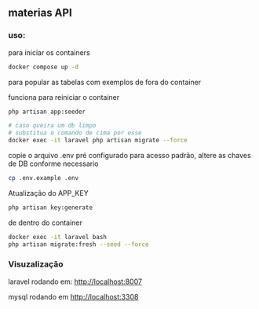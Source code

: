 ## materias API

### uso:

para iniciar os containers
```bash
docker compose up -d
```

para popular as tabelas com exemplos de fora do container

funciona para reiniciar o container
```bash
php artisan app:seeder

# caso queira um db limpo
# substitua o comando de cima por esse
docker exec -it laravel php artisan migrate --force
```

copie o arquivo .env pré configurado para acesso padrão, 
altere as chaves de DB conforme necessario
```bash
cp .env.example .env
```

Atualização do APP_KEY
```bash
php artisan key:generate
```

de dentro do container
```bash
docker exec -it laravel bash
php artisan migrate:fresh --seed --force
```
### Visuzalização
laravel rodando em: <http://localhost:8007>

mysql rodando em <http://localhost:3308>
